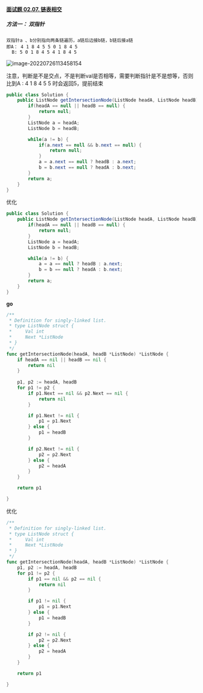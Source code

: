 #### [面试题 02.07. 链表相交](https://leetcode.cn/problems/intersection-of-two-linked-lists-lcci/)

##### 方法一： 双指针

```
双指针a 、b分别指向两条链遍历，a链后边接b链，b链后接a链
即A： 4 1 8 4 5 5 0 1 8 4 5
  B: 5 0 1 8 4 5 4 1 8 4 5
```

![image-20220726113458154](https://cdn.jsdelivr.net/gh/iamk123/typora@main/uPic/2022/07/26/113458165880649816588064982810stJaQ-image-20220726113458154.png)

注意，判断是不是交点，不是判断val是否相等，需要判断指针是不是想等，否则比到A : 4 1 8 4 5 5 时会返回5，提前结束

```java
public class Solution {
    public ListNode getIntersectionNode(ListNode headA, ListNode headB) {
        if(headA == null || headB == null) {
            return null;
        }
        ListNode a = headA;
        ListNode b = headB;

        while(a != b) {
            if(a.next == null && b.next == null) {
                return null;
            }
            a = a.next == null ? headB : a.next;
            b = b.next == null ? headA : b.next;
        }
        return a;
    }
}
```

优化

```java
public class Solution {
    public ListNode getIntersectionNode(ListNode headA, ListNode headB) {
        if(headA == null || headB == null) {
            return null;
        }
        ListNode a = headA;
        ListNode b = headB;

        while(a != b) {
            a = a == null ? headB : a.next;
            b = b == null ? headA : b.next;
        }
        return a;
    }
}
```

**go**

```go
/**
 * Definition for singly-linked list.
 * type ListNode struct {
 *     Val int
 *     Next *ListNode
 * }
 */
func getIntersectionNode(headA, headB *ListNode) *ListNode {
    if headA == nil || headB == nil {
        return nil
    }
    
    p1, p2 := headA, headB
    for p1 != p2 {
        if p1.Next == nil && p2.Next == nil {
            return nil
        }

        if p1.Next != nil {
            p1 = p1.Next
        } else {
            p1 = headB
        }

        if p2.Next != nil {
            p2 = p2.Next
        } else {
            p2 = headA
        }
    }

    return p1

}
```

 优化

```go
/**
 * Definition for singly-linked list.
 * type ListNode struct {
 *     Val int
 *     Next *ListNode
 * }
 */
func getIntersectionNode(headA, headB *ListNode) *ListNode { 
    p1, p2 := headA, headB
    for p1 != p2 {
        if p1 == nil && p2 == nil {
            return nil
        }

        if p1 != nil {
            p1 = p1.Next
        } else {
            p1 = headB
        }

        if p2 != nil {
            p2 = p2.Next
        } else {
            p2 = headA
        }
    }

    return p1

}
```

